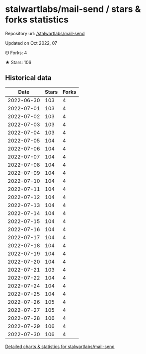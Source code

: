 # stalwartlabs/mail-send / stars & forks statistics

Repository url: [/stalwartlabs/mail-send](https://github.com/stalwartlabs/mail-send)

Updated on Oct 2022, 07

☋ Forks: 4

★ Stars: 106

## Historical data
| Date | Stars | Forks |
|------|-------|-------|
| 2022-06-30 | 103 | 4 | 
| 2022-07-01 | 103 | 4 | 
| 2022-07-02 | 103 | 4 | 
| 2022-07-03 | 103 | 4 | 
| 2022-07-04 | 103 | 4 | 
| 2022-07-05 | 104 | 4 | 
| 2022-07-06 | 104 | 4 | 
| 2022-07-07 | 104 | 4 | 
| 2022-07-08 | 104 | 4 | 
| 2022-07-09 | 104 | 4 | 
| 2022-07-10 | 104 | 4 | 
| 2022-07-11 | 104 | 4 | 
| 2022-07-12 | 104 | 4 | 
| 2022-07-13 | 104 | 4 | 
| 2022-07-14 | 104 | 4 | 
| 2022-07-15 | 104 | 4 | 
| 2022-07-16 | 104 | 4 | 
| 2022-07-17 | 104 | 4 | 
| 2022-07-18 | 104 | 4 | 
| 2022-07-19 | 104 | 4 | 
| 2022-07-20 | 104 | 4 | 
| 2022-07-21 | 103 | 4 | 
| 2022-07-22 | 104 | 4 | 
| 2022-07-24 | 104 | 4 | 
| 2022-07-25 | 104 | 4 | 
| 2022-07-26 | 105 | 4 | 
| 2022-07-27 | 105 | 4 | 
| 2022-07-28 | 106 | 4 | 
| 2022-07-29 | 106 | 4 | 
| 2022-07-30 | 106 | 4 | 


[Detailed charts & statistics for stalwartlabs/mail-send](https://reviewgithub.com/rep/stalwartlabs/mail-send)
